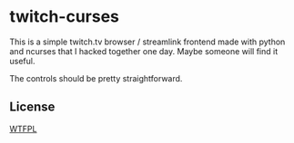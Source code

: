 # twitch-curses

This is a simple twitch.tv browser / streamlink frontend made with python and ncurses that I hacked together one day. Maybe someone will find it useful.

The controls should be pretty straightforward.

## License

[WTFPL](https://gitlab.com/corbie/twitch-curses/blob/master/LICENSE)